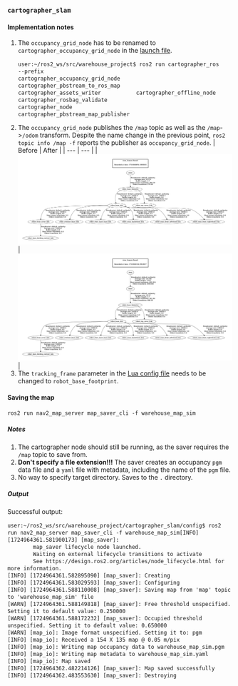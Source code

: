 ### `cartographer_slam`

#### Implementation notes

1. The `occupancy_grid_node` has to be renamed to `cartographer_occupancy_grid_node` in the [launch file](launch/cartographer.launch.py).
   ```
   user:~/ros2_ws/src/warehouse_project$ ros2 run cartographer_ros
   --prefix                             cartographer_occupancy_grid_node     cartographer_pbstream_to_ros_map
   cartographer_assets_writer           cartographer_offline_node            cartographer_rosbag_validate
   cartographer_node                    cartographer_pbstream_map_publisher
   ```
2. The `occupancy_grid_node` publishes the `/map` topic as well as the `/map`->`/odom` transform. Despite the name change in the previous point, `ros2 topic info /map -f` reports the publisher as `occupancy_grid_node`.
   | Before | After |
   | --- | --- |
   | ![Before node launch](assets/tf_tree_before_occupancy_grid_node_launch.png) | ![After node launch](assets/tf_tree_after_occupancy_grid_node_launch.png) | 
3. The `tracking_frame` parameter in the [Lua config file](config/cartographer.lua) needs to be changed to `robot_base_footprint`.

#### Saving the map

```
ros2 run nav2_map_server map_saver_cli -f warehouse_map_sim
```  
##### Notes

1. The cartographer node should still be running, as the saver requires the `/map` topic to save from.
2. **Don't specify a file extension!!!** The saver creates an occupancy `pgm` data file and a `yaml` file with metadata, including the name of the `pgm` file.
3. No way to specify target directory. Saves to the `.` directory.

##### Output

Successful output:
```
user:~/ros2_ws/src/warehouse_project/cartographer_slam/config$ ros2 run nav2_map_server map_saver_cli -f warehouse_map_sim[INFO] [1724964361.581900173] [map_saver]:
        map_saver lifecycle node launched.
        Waiting on external lifecycle transitions to activate
        See https://design.ros2.org/articles/node_lifecycle.html for more information.
[INFO] [1724964361.582895090] [map_saver]: Creating
[INFO] [1724964361.583029593] [map_saver]: Configuring
[INFO] [1724964361.588110008] [map_saver]: Saving map from 'map' topic to 'warehouse_map_sim' file
[WARN] [1724964361.588149818] [map_saver]: Free threshold unspecified. Setting it to default value: 0.250000
[WARN] [1724964361.588172232] [map_saver]: Occupied threshold unspecified. Setting it to default value: 0.650000
[WARN] [map_io]: Image format unspecified. Setting it to: pgm
[INFO] [map_io]: Received a 154 X 135 map @ 0.05 m/pix
[INFO] [map_io]: Writing map occupancy data to warehouse_map_sim.pgm
[INFO] [map_io]: Writing map metadata to warehouse_map_sim.yaml
[INFO] [map_io]: Map saved
[INFO] [1724964362.482214126] [map_saver]: Map saved successfully
[INFO] [1724964362.483553630] [map_saver]: Destroying
```
